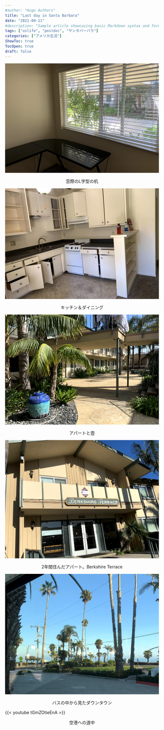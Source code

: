 ```yaml
---
#author: "Hugo Authors"
title: "Last day in Santa Barbara"
date: "2021-09-11"
#description: "Sample article showcasing basic Markdown syntax and formatting for HTML elements."
tags: ["uslife", "postdoc", "サンタバーバラ"]
categories: ["アメリカ生活"]
ShowToc: true
TocOpen: true
draft: false
---
```


![](images/2022-02-08-20-11-04.png#center)
<p align = "center">
窓際のL字型の机
</p>

![](images/2022-02-08-20-11-49.png#center)
<p align = "center">
キッチン＆ダイニング
</p>

![](images/2022-02-08-20-10-16.png#center)
<p align = "center">
アパートと壺
</p>

![](images/2022-02-08-20-14-02.png#center)
<p align = "center">
2年間住んだアパート。Berkshire Terrace
</p>

![](images/2022-02-08-20-13-04.png#center)
<p align = "center">
バスの中から見たダウンタウン
</p>

{{< youtube tGmZOtieEnA >}}
<p align = "center">
空港への道中
</p>


